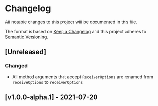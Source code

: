 # Changelog

All notable changes to this project will be documented in this file.

The format is based on [Keep a Changelog](https://keepachangelog.com/)
and this project adheres to [Semantic Versioning](https://semver.org/).

<!--

## [Unreleased]

### Added

### Changed

### Fixed

### Removed

-->

<!-- markdownlint-configure-file { "MD024": false } -->

## [Unreleased]

### Changed
- All method arguments that accept `ReceiverOptions` are renamed from `receiveOptions` to `receiverOptions`

## [v1.0.0-alpha.1] - 2021-07-20
